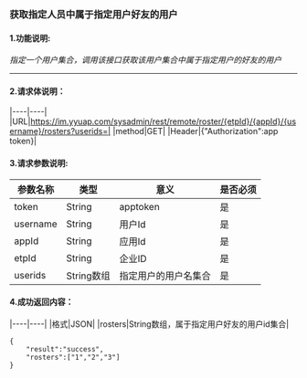 ### 获取指定人员中属于指定用户好友的用户

#### 1.功能说明:
*指定一个用户集合，调用该接口获取该用户集合中属于指定用户的好友的用户*
***

#### 2.请求体说明：

|----|----|
|URL|https://im.yyuap.com/sysadmin/rest/remote/roster/{etpId}/{appId}/{username}/rosters?userids=|
|method|GET|
|Header|{"Authorization":app token}|

#### 3.请求参数说明:

|参数名称|类型|意义|是否必须|
|----|----|----|----|
|token|String|apptoken|是|
|username|String|用户Id|是|
|appId|String|应用Id|是|
|etpId|String|企业ID|是|
|userids|String数组|指定用户的用户名集合|是|

#### 4.成功返回内容：

|----|----|
|格式|JSON|
|rosters|String数组，属于指定用户好友的用户id集合|

	{
		"result":"success",
		"rosters":["1","2","3"]
	}
